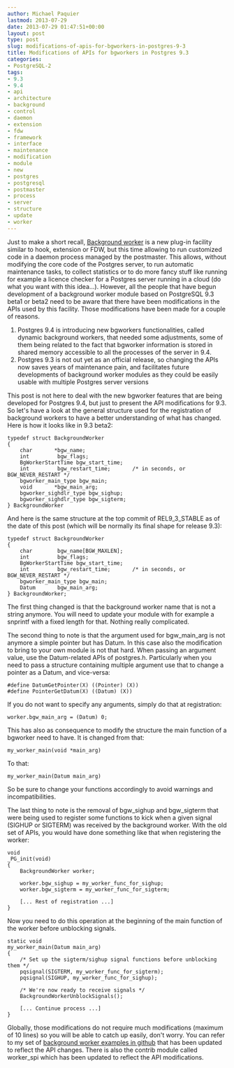 ```yaml
---
author: Michael Paquier
lastmod: 2013-07-29
date: 2013-07-29 01:47:51+00:00
layout: post
type: post
slug: modifications-of-apis-for-bgworkers-in-postgres-9-3
title: Modifications of APIs for bgworkers in Postgres 9.3
categories:
- PostgreSQL-2
tags:
- 9.3
- 9.4
- api
- architecture
- background
- control
- daemon
- extension
- fdw
- framework
- interface
- maintenance
- modification
- module
- new
- postgres
- postgresql
- postmaster
- process
- server
- structure
- update
- worker
---
```


Just to make a short recall, [Background worker](http://www.postgresql.org/docs/9.3/static/bgworker.html) is a new plug-in facility similar to hook, extension or FDW, but this time allowing to run customized code in a daemon process managed by the postmaster. This allows, without modifying the core code of the Postgres server, to run automatic maintenance tasks, to collect statistics or to do more fancy stuff like running for example a licence checker for a Postgres server running in a cloud (do what you want with this idea...). However, all the people that have begun development of a background worker module based on PostgreSQL 9.3 beta1 or beta2 need to be aware that there have been modifications in the APIs used by this facility. Those modifications have been made for a couple of reasons.

  1. Postgres 9.4 is introducing new bgworkers functionalities, called dynamic background workers, that needed some adjustments, some of them being related to the fact that bgworker information is stored in shared memory accessible to all the processes of the server in 9.4.
  2. Postgres 9.3 is not out yet as an official release, so changing the APIs now saves years of maintenance pain, and facilitates future developments of background worker modules as they could be easily usable with multiple Postgres server versions

This post is not here to deal with the new bgworker features that are being developed for Postgres 9.4, but just to present the API modifications for 9.3. So let's have a look at the general structure used for the registration of background workers to have a better understanding of what has changed. Here is how it looks like in 9.3 beta2:

    typedef struct BackgroundWorker
    {
        char       *bgw_name;
        int         bgw_flags;
        BgWorkerStartTime bgw_start_time;
        int         bgw_restart_time;       /* in seconds, or BGW_NEVER_RESTART */
        bgworker_main_type bgw_main;
        void       *bgw_main_arg;
        bgworker_sighdlr_type bgw_sighup;
        bgworker_sighdlr_type bgw_sigterm;
    } BackgroundWorker

And here is the same structure at the top commit of REL9_3_STABLE as of the date of this post (which will be normally its final shape for release 9.3):

    typedef struct BackgroundWorker
    {
        char        bgw_name[BGW_MAXLEN];
        int         bgw_flags;
        BgWorkerStartTime bgw_start_time;
        int         bgw_restart_time;       /* in seconds, or BGW_NEVER_RESTART */
        bgworker_main_type bgw_main;
        Datum       bgw_main_arg;
    } BackgroundWorker;

The first thing changed is that the background worker name that is not a string anymore. You will need to update your module with for example a snprintf with a fixed length for that. Nothing really complicated.

The second thing to note is that the argument used for bgw\_main\_arg is not anymore a simple pointer but has Datum. In this case also the modification to bring to your own module is not that hard. When passing an argument value, use the Datum-related APIs of postgres.h. Particularly when you need to pass a structure containing multiple argument use that to change a pointer as a Datum, and vice-versa:

    #define DatumGetPointer(X) ((Pointer) (X))
    #define PointerGetDatum(X) ((Datum) (X))

If you do not want to specify any arguments, simply do that at registration:

    worker.bgw_main_arg = (Datum) 0;

This has also as consequence to modify the structure the main function of a bgworker need to have. It is changed from that:

    my_worker_main(void *main_arg)

To that:

    my_worker_main(Datum main_arg)

So be sure to change your functions accordingly to avoid warnings and incompatibilities.

The last thing to note is the removal of bgw\_sighup and bgw\_sigterm that were being used to register some functions to kick when a given signal (SIGHUP or SIGTERM) was received by the background worker. With the old set of APIs, you would have done something like that when registering the worker:

    void
    _PG_init(void)
    {
        BackgroundWorker worker;
        
        worker.bgw_sighup = my_worker_func_for_sighup;
        worker.bgw_sigterm = my_worker_func_for_sigterm;
    
        [... Rest of registration ...]
    }

Now you need to do this operation at the beginning of the main function of the worker before unblocking signals.

    static void
    my_worker_main(Datum main_arg)
    {
        /* Set up the sigterm/sighup signal functions before unblocking them */
        pqsignal(SIGTERM, my_worker_func_for_sigterm);
        pqsignal(SIGHUP, my_worker_func_for_sighup);
    
        /* We're now ready to receive signals */
        BackgroundWorkerUnblockSignals();
    
        [... Continue process ...]
    }

Globally, those modifications do not require much modifications (maximum of 10 lines) so you will be able to catch up easily, don't worry. You can refer to my set of [background worker examples in github](https://github.com/michaelpq/pg_plugins) that has been updated to reflect the API changes. There is also the contrib module called worker\_spi which has been updated to reflect the API modifications.
